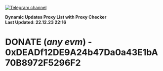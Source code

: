 [![Telegram channel](https://img.shields.io/endpoint?url=https://runkit.io/damiankrawczyk/telegram-badge/branches/master?url=https://t.me/n4z4v0d)](https://t.me/n4z4v0d) 

**Dynamic Updates Proxy List with Proxy Checker**  
**Last Updated: 22.12.23 22:16**

# DONATE (_any evm_) - 0xDEADf12DE9A24b47Da0a43E1bA70B8972F5296F2
